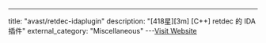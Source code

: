 ---
title: "avast/retdec-idaplugin"
description: "[418星][3m] [C++]  retdec 的 IDA 插件"
external_category: "Miscellaneous"
---[Visit Website](https://github.com/avast/retdec-idaplugin)

